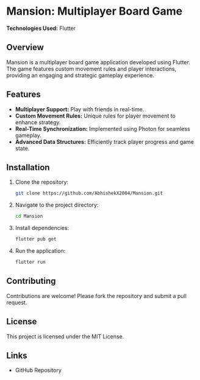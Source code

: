 # Mansion: Multiplayer Board Game

**Technologies Used:** Flutter

## Overview
Mansion is a multiplayer board game application developed using Flutter. The game features custom movement rules and player interactions, providing an engaging and strategic gameplay experience.

## Features
- **Multiplayer Support:** Play with friends in real-time.
- **Custom Movement Rules:** Unique rules for player movement to enhance strategy.
- **Real-Time Synchronization:** Implemented using Photon for seamless gameplay.
- **Advanced Data Structures:** Efficiently track player progress and game state.

## Installation
1. Clone the repository:
    ```bash
    git clone https://github.com/AbhishekX2004/Mansion.git
    ```
2. Navigate to the project directory:
    ```bash
    cd Mansion
    ```
3. Install dependencies:
    ```bash
    flutter pub get
    ```
4. Run the application:
    ```bash
    flutter run
    ```

## Contributing
Contributions are welcome! Please fork the repository and submit a pull request.

## License
This project is licensed under the MIT License.

## Links
- GitHub Repository
